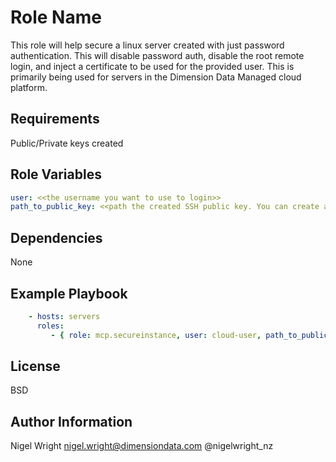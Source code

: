 Role Name
=========

This role will help secure a linux server created with just password authentication. This will disable password auth, disable the root remote login, and inject a certificate to be used for the provided user. This is primarily being used for servers in 
the Dimension Data Managed cloud platform.

Requirements
------------

Public/Private keys created    

Role Variables
--------------

```yaml
user: <<the username you want to use to login>>
path_to_public_key: <<path the created SSH public key. You can create a new one with the command: ssh-keygen -t rsa
```

Dependencies
------------

None

Example Playbook
----------------

```yaml
    - hosts: servers
      roles:
         - { role: mcp.secureinstance, user: cloud-user, path_to_public_key: '~/.ssh/my_pub_key.pub }
```
License
-------

BSD

Author Information
------------------

Nigel Wright
nigel.wright@dimensiondata.com
@nigelwright_nz

